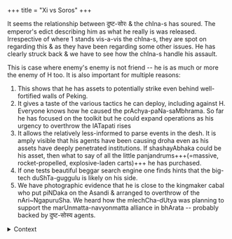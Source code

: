+++
title = "Xi vs Soros"
+++

It seems the relationship between दुष्ट-सोरः & the chIna-s has soured. The emperor's edict describing him as what he really is was released. Irrespective of where 1 stands vis-a-vis the chIna-s, they are spot on regarding this & as they have been regarding some other issues. He has clearly struck back & we have to see how the chIna-s handle his assault. 

This is case where enemy's enemy is not friend -- he is as much or more the enemy of H too. It is also important for multiple reasons: 

1. This shows that he has assets to potentially strike even behind well-fortified walls of Peking. 
2. It gives a taste of the various tactics he can deploy, including against H. Everyone knows how he caused the prAchya-paNa-saMbhrama. So far he has focused on the toolkit but he could expand operations as his urgency to overthrow the lATapati rises
3. It allows the relatively less-informed to parse events in the desh. It is amply visible that his agents have been causing droha even as his assets have deeply penetrated institutions. If shashayAbhaka could be his asset, then what to say of all the little panjandrums+++(=massive, rocket-propelled, explosive-laden carts)+++ he has purchased. 
4. If one tests beautiful beggar search engine one finds hints that the big-tech duShTa-guggulu is likely on his side. 
5. We have photographic evidence that he is close to the kingmaker cabal who put piNDaka on the Asandi & arranged to overthrow of the nAri~NgapuruSha. We heard how the mlechCha-dUtya was planning to support the marUnmatta-navyonmatta alliance in bhArata -- probably backed by दुष्ट-सोस्य agents.

<details><summary>Context</summary>

> In just a matter of weeks, billionaire founder and chair of Soros Fund Management and Open Society Foundations George Soros delivered three op-ed pieces criticizing China’s current leader, his impact on markets and financial firms facilitating foreign investments into the country. 
>
> ... Separately, Chinese state media «Global Times» also responded to Soros’ criticism, calling him a «global economic terrorist», «the son of Satan» and «the most evil person in the world».  
> FinTimes 202109
</details>

